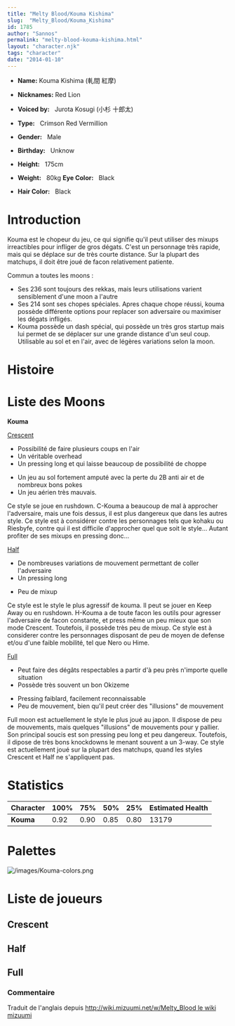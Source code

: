 ```yaml
---
title: "Melty Blood/Kouma Kishima"
slug:  "Melty_Blood/Kouma_Kishima"
id: 1785
author: "Sannos"
permalink: "melty-blood-kouma-kishima.html"
layout: "character.njk"
tags: "character"
date: "2014-01-10"
---
```


- **Name:** Kouma Kishima (軋間 紅摩)
- **Nicknames:** Red Lion
- **Voiced by:**   Jurota Kosugi (小杉
十郎太)
- **Type:**   Crimson Red Vermillion 
- **Gender:**   Male

- **Birthday:**   Unknow
- **Height:**   175cm
- **Weight:**   80kg
 **Eye Color:**   Black
- **Hair Color:**   Black


# Introduction

Kouma est le chopeur du jeu, ce qui signifie qu'il peut utiliser des
mixups irreactibles pour infliger de gros dégats. C'est un personnage
très rapide, mais qui se déplace sur de très courte distance. Sur la
plupart des matchups, il doit être joué de facon relativement patiente.

Commun a toutes les moons :  
- Ses 236 sont toujours des rekkas, mais leurs utilisations varient
sensiblement d'une moon a l'autre  
- Ses 214 sont ses chopes spéciales. Apres chaque chope réussi, kouma
possède différente options pour replacer son adversaire ou maximiser les
dégats infligés.  
- Kouma possède un dash spécial, qui possède un très gros startup mais
lui permet de se déplacer sur une grande distance d'un seul coup.
Utilisable au sol et en l'air, avec de légères variations selon la moon.

# Histoire

# Liste des Moons

**Kouma**

[Crescent](melty-blood-kouma-kishima-crescent-moon.html)  
+ Possibilité de faire plusieurs coups en l'air  
+ Un véritable overhead  
+ Un pressing long et qui laisse beaucoup de possibilité de choppe  
- Un jeu au sol fortement amputé avec la perte du 2B anti air et de
nombreux bons pokes  
- Un jeu aérien très mauvais.

Ce style se joue en rushdown. C-Kouma a beaucoup de mal à approcher
l'adversaire, mais une fois dessus, il est plus dangereux que dans les
autres style. Ce style est à considérer contre les personnages tels que
kohaku ou Riesbyfe, contre qui il est difficile d'approcher quel que
soit le style... Autant profiter de ses mixups en pressing donc...

[Half](melty-blood-kouma-kishima-half-moon.html)  
+ De nombreuses variations de mouvement permettant de coller
l'adversaire  
+ Un pressing long  
- Peu de mixup

Ce style est le style le plus agressif de kouma. Il peut se jouer en
Keep Away ou en rushdown. H-Kouma a de toute facon les outils pour
agresser l'adversaire de facon constante, et press même un peu mieux que
son mode Crescent. Toutefois, il possède très peu de mixup. Ce style est
à considerer contre les personnages disposant de peu de moyen de defense
et/ou d'une faible mobilité, tel que Nero ou Hime.

[Full](melty-blood-kouma-kishima-full-moon.html)  
+ Peut faire des dégâts respectables a partir d'à peu près n'importe
quelle situation  
+ Possède très souvent un bon Okizeme  
- Pressing faiblard, facilement reconnaissable  
- Peu de mouvement, bien qu'il peut créer des "illusions" de mouvement

Full moon est actuellement le style le plus joué au japon. Il dispose de
peu de mouvements, mais quelques "illusions" de mouvements pour y
pallier. Son principal soucis est son pressing peu long et peu
dangereux. Toutefois, il dipose de très bons knockdowns le menant
souvent a un 3-way. Ce style est actuellement joué sur la plupart des
matchups, quand les styles Crescent et Half ne s'appliquent pas.

# Statistics

| Character | 100% | 75%  | 50%  | 25%  | Estimated Health |
|-----------|------|------|------|------|------------------|
| **Kouma** | 0.92 | 0.90 | 0.85 | 0.80 | 13179            |

# Palettes

![](/images/Kouma-colors.png "/images/Kouma-colors.png")

# Liste de joueurs

## Crescent

## Half

## Full

### Commentaire

Traduit de l'anglais depuis [http://wiki.mizuumi.net/w/Melty_Blood le
wiki
mizuumi](http://wiki.mizuumi.net/w/Melty_Blood_le_wiki_mizuumi)


